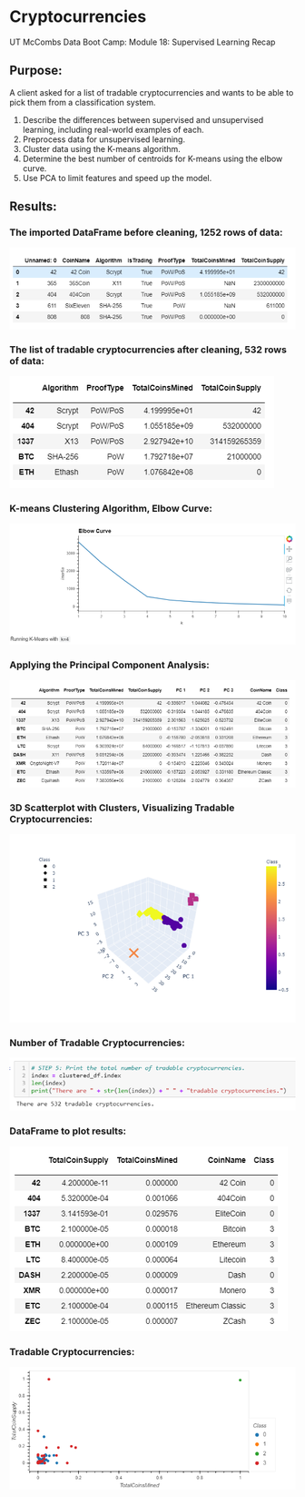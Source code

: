 # Cryptocurrencies
UT McCombs Data Boot Camp: Module 18: Supervised Learning Recap

## Purpose: 
A client asked for a list of tradable cryptocurrencies and wants to be able to pick them from a classification system.    

1. Describe the differences between supervised and unsupervised learning, including real-world examples of each.
2. Preprocess data for unsupervised learning.
3. Cluster data using the K-means algorithm.
4. Determine the best number of centroids for K-means using the elbow curve.
5. Use PCA to limit features and speed up the model.

## Results:
### The imported DataFrame before cleaning, 1252 rows of data:   
![Pic 1](https://github.com/Baylex/Cryptocurrencies/blob/main/Images/1_dataframe_before_cleaning.PNG)

### The list of tradable cryptocurrencies after cleaning, 532 rows of data:   
![Pic 2](https://github.com/Baylex/Cryptocurrencies/blob/main/Images/2_dataframe_after_cleaning.PNG)

### K-means Clustering Algorithm, Elbow Curve:   
![Pic 3](https://github.com/Baylex/Cryptocurrencies/blob/main/Images/3_elbow_curve.PNG)

### Applying the Principal Component Analysis:    
![Pic 4](https://github.com/Baylex/Cryptocurrencies/blob/main/Images/4_dataframe_after_PCA.PNG)

### 3D Scatterplot with Clusters, Visualizing Tradable Cryptocurrencies:      
![Pic 5](https://github.com/Baylex/Cryptocurrencies/blob/main/Images/5_3D_model.png)

### Number of Tradable Cryptocurrencies:    
![Pic 6](https://github.com/Baylex/Cryptocurrencies/blob/main/Images/6_number_of_tradable_cryptos.PNG)

### DataFrame to plot results:    
![Pic 7](https://github.com/Baylex/Cryptocurrencies/blob/main/Images/7_dataframe_for_Cryptos.PNG)

### Tradable Cryptocurrencies:    
![Pic 8](https://github.com/Baylex/Cryptocurrencies/blob/main/Images/8_tradable_crypto_results.png)
